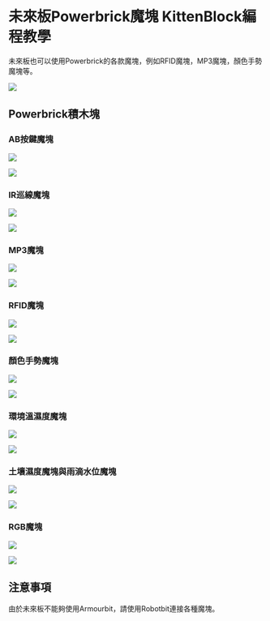 # 未來板Powerbrick魔塊 KittenBlock編程教學

未來板也可以使用Powerbrick的各款魔塊，例如RFID魔塊，MP3魔塊，顏色手勢魔塊等。

![](../../functional_module/PWmodules/images/kbbanner.png)

## Powerbrick積木塊

### AB按鍵魔塊

![](../images/pw_buttons.png)

![](../images/pw_buttons_code.png)

### IR巡線魔塊

![](../images/pw_linefollow.png)

![](../images/pw_linefollow_code.png)

### MP3魔塊

![](../images/pw_mp3.png)

![](../images/pw_mp3_code.png)

### RFID魔塊

![](../images/pw_rfid.png)

![](../images/pw_rfid_code.png)

### 顏色手勢魔塊

![](../images/pw_colorgesture.png)

![](../images/pw_colorgesture_code.png)

### 環境溫濕度魔塊

![](../images/pw_dht11.png)

![](../images/pw_dht11_code.png)

### 土壤濕度魔塊與雨滴水位魔塊

![](../images/pw_soil&water.png)

![](../images/pw_soil&water_code.png)

### RGB魔塊

![](../images/pw_led.png)

![](../images/pw_led_code.png)

## 注意事項

由於未來板不能夠使用Armourbit，請使用Robotbit連接各種魔塊。
